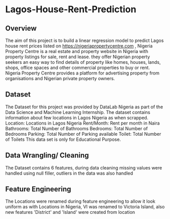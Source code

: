 # Lagos-House-Rent-Prediction

## Overview
The aim of this project is to build a linear regression model to predict Lagos house rent prices listed on https://nigeriapropertycentre.com , Nigeria Property Centre is a real estate and property website in Nigeria with property listings for sale, rent and lease. they offer Nigerian property seekers an easy way to find details of property like homes, houses, lands, shops, office spaces and other commercial properties to buy or rent. Nigeria Property Centre provides a platform for advertising property from organisations and Nigerian private property owners.

## Dataset
The Dataset for this project was provided by DataLab Nigeria as part of the Data Science and Machine Learning Internship.
The dataset contains information about few locations in Lagos Nigeria as when scrapped.
Location: Locations in Lagos Nigeria
Rent/Month: Rent per month in Naira
Bathrooms: Total Number of Bathrooms
Bedrooms: Total Number of Bedrooms
Parking: Total Number of Parking available
Toilet: Total Number of Toilets
This data set is only for Educational Purpose.

## Data Wrangling/ Cleaning
The Dataset contains 6 features, during data cleaning missing values were handled using null filler, outliers in the data was also handled

## Feature Engineering
The Locations were renamed during feature engineering to allow it look uniform as with Locations in Nigeria, VI was renamed to Victoria Island, also new features 'District' and 'Island' were created from location
